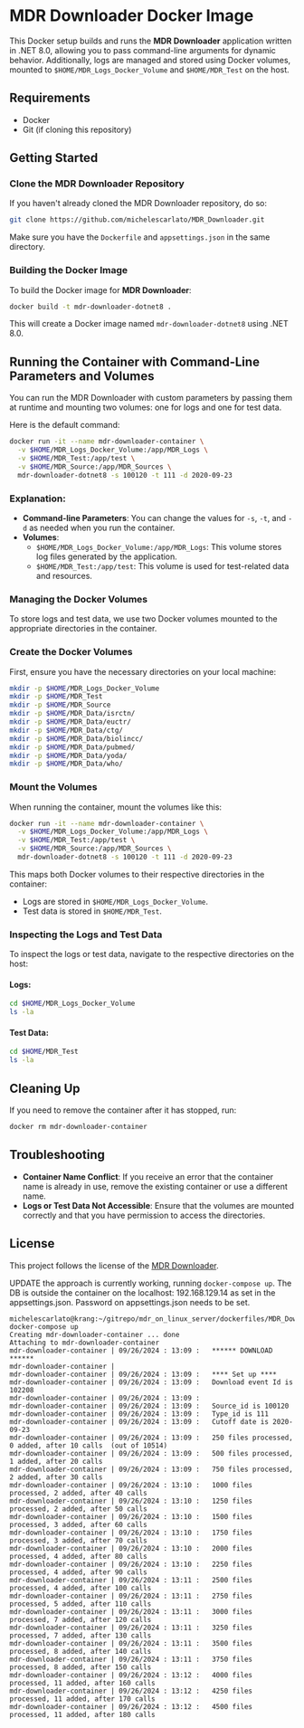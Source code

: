 
# MDR Downloader Docker Image

This Docker setup builds and runs the **MDR Downloader** application written in .NET 8.0, allowing you to pass 
command-line arguments for dynamic behavior. Additionally, logs are managed and stored using Docker volumes, mounted 
to `$HOME/MDR_Logs_Docker_Volume` and `$HOME/MDR_Test` on the host.

## Requirements

- Docker
- Git (if cloning this repository)

## Getting Started

### Clone the MDR Downloader Repository

If you haven't already cloned the MDR Downloader repository, do so:

```bash
git clone https://github.com/michelescarlato/MDR_Downloader.git
```

Make sure you have the `Dockerfile` and `appsettings.json` in the same directory.

### Building the Docker Image

To build the Docker image for **MDR Downloader**:

```bash
docker build -t mdr-downloader-dotnet8 .
```

This will create a Docker image named `mdr-downloader-dotnet8` using .NET 8.0.

## Running the Container with Command-Line Parameters and Volumes

You can run the MDR Downloader with custom parameters by passing them at runtime and mounting two volumes: one for logs and one for test data.

Here is the default command:

```bash
docker run -it --name mdr-downloader-container \
  -v $HOME/MDR_Logs_Docker_Volume:/app/MDR_Logs \
  -v $HOME/MDR_Test:/app/test \
  -v $HOME/MDR_Source:/app/MDR_Sources \
  mdr-downloader-dotnet8 -s 100120 -t 111 -d 2020-09-23
```

### Explanation:

- **Command-line Parameters**: You can change the values for `-s`, `-t`, and `-d` as needed when you run the container.
- **Volumes**:
    - `$HOME/MDR_Logs_Docker_Volume:/app/MDR_Logs`: This volume stores log files generated by the application.
    - `$HOME/MDR_Test:/app/test`: This volume is used for test-related data and resources.

### Managing the Docker Volumes

To store logs and test data, we use two Docker volumes mounted to the appropriate directories in the container.

### Create the Docker Volumes

First, ensure you have the necessary directories on your local machine:

```bash
mkdir -p $HOME/MDR_Logs_Docker_Volume
mkdir -p $HOME/MDR_Test
mkdir -p $HOME/MDR_Source
mkdir -p $HOME/MDR_Data/isrctn/
mkdir -p $HOME/MDR_Data/euctr/
mkdir -p $HOME/MDR_Data/ctg/
mkdir -p $HOME/MDR_Data/biolincc/
mkdir -p $HOME/MDR_Data/pubmed/
mkdir -p $HOME/MDR_Data/yoda/
mkdir -p $HOME/MDR_Data/who/
```

### Mount the Volumes

When running the container, mount the volumes like this:

```bash
docker run -it --name mdr-downloader-container \
  -v $HOME/MDR_Logs_Docker_Volume:/app/MDR_Logs \
  -v $HOME/MDR_Test:/app/test \
  -v $HOME/MDR_Source:/app/MDR_Sources \
  mdr-downloader-dotnet8 -s 100120 -t 111 -d 2020-09-23
```

This maps both Docker volumes to their respective directories in the container:
- Logs are stored in `$HOME/MDR_Logs_Docker_Volume`.
- Test data is stored in `$HOME/MDR_Test`.

### Inspecting the Logs and Test Data

To inspect the logs or test data, navigate to the respective directories on the host:

#### Logs:
```bash
cd $HOME/MDR_Logs_Docker_Volume
ls -la
```

#### Test Data:
```bash
cd $HOME/MDR_Test
ls -la
```

## Cleaning Up

If you need to remove the container after it has stopped, run:

```bash
docker rm mdr-downloader-container
```

## Troubleshooting

- **Container Name Conflict**: If you receive an error that the container name is already in use, remove the existing container or use a different name.
- **Logs or Test Data Not Accessible**: Ensure that the volumes are mounted correctly and that you have permission to access the directories.

## License

This project follows the license of the [MDR Downloader](https://github.com/michelescarlato/MDR_Downloader.git).

UPDATE the approach is currently working, running `docker-compose up`.
The DB is outside the container on the localhost: 192.168.129.14 as set in the appsettings.json.
Password on appsettings.json needs to be set.

```
michelescarlato@krang:~/gitrepo/mdr_on_linux_server/dockerfiles/MDR_Downloader$ docker-compose up
Creating mdr-downloader-container ... done
Attaching to mdr-downloader-container
mdr-downloader-container | 09/26/2024 : 13:09 :   ****** DOWNLOAD ******
mdr-downloader-container | 
mdr-downloader-container | 09/26/2024 : 13:09 :   **** Set up ****
mdr-downloader-container | 09/26/2024 : 13:09 :   Download event Id is 102208
mdr-downloader-container | 09/26/2024 : 13:09 :   
mdr-downloader-container | 09/26/2024 : 13:09 :   Source_id is 100120
mdr-downloader-container | 09/26/2024 : 13:09 :   Type_id is 111
mdr-downloader-container | 09/26/2024 : 13:09 :   Cutoff date is 2020-09-23
mdr-downloader-container | 09/26/2024 : 13:09 :   250 files processed, 0 added, after 10 calls  (out of 10514)
mdr-downloader-container | 09/26/2024 : 13:09 :   500 files processed, 1 added, after 20 calls 
mdr-downloader-container | 09/26/2024 : 13:09 :   750 files processed, 2 added, after 30 calls 
mdr-downloader-container | 09/26/2024 : 13:10 :   1000 files processed, 2 added, after 40 calls 
mdr-downloader-container | 09/26/2024 : 13:10 :   1250 files processed, 2 added, after 50 calls 
mdr-downloader-container | 09/26/2024 : 13:10 :   1500 files processed, 3 added, after 60 calls 
mdr-downloader-container | 09/26/2024 : 13:10 :   1750 files processed, 3 added, after 70 calls 
mdr-downloader-container | 09/26/2024 : 13:10 :   2000 files processed, 4 added, after 80 calls 
mdr-downloader-container | 09/26/2024 : 13:10 :   2250 files processed, 4 added, after 90 calls 
mdr-downloader-container | 09/26/2024 : 13:11 :   2500 files processed, 4 added, after 100 calls 
mdr-downloader-container | 09/26/2024 : 13:11 :   2750 files processed, 5 added, after 110 calls 
mdr-downloader-container | 09/26/2024 : 13:11 :   3000 files processed, 7 added, after 120 calls 
mdr-downloader-container | 09/26/2024 : 13:11 :   3250 files processed, 7 added, after 130 calls 
mdr-downloader-container | 09/26/2024 : 13:11 :   3500 files processed, 8 added, after 140 calls 
mdr-downloader-container | 09/26/2024 : 13:11 :   3750 files processed, 8 added, after 150 calls 
mdr-downloader-container | 09/26/2024 : 13:12 :   4000 files processed, 11 added, after 160 calls 
mdr-downloader-container | 09/26/2024 : 13:12 :   4250 files processed, 11 added, after 170 calls 
mdr-downloader-container | 09/26/2024 : 13:12 :   4500 files processed, 11 added, after 180 calls 
```